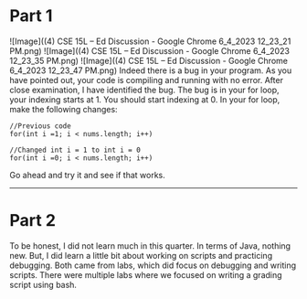 # Part 1
![Image]((4) CSE 15L – Ed Discussion - Google Chrome 6_4_2023 12_23_21 PM.png)
![Image]((4) CSE 15L – Ed Discussion - Google Chrome 6_4_2023 12_23_35 PM.png)
![Image]((4) CSE 15L – Ed Discussion - Google Chrome 6_4_2023 12_23_47 PM.png)
Indeed there is a bug in your program. As you have pointed out, your code is compiling and running with no error. After close examination, I have identified the bug. The bug is in your for loop, your indexing starts at 1. You should start indexing at 0. In your for loop, make the following changes:
```
//Previous code
for(int i =1; i < nums.length; i++)

//Changed int i = 1 to int i = 0
for(int i =0; i < nums.length; i++)
```
Go ahead and try it and see if that works. 




***
# Part 2
To be honest, I did not learn much in this quarter. In terms of Java, nothing new. But, I did learn a little bit about working on scripts and practicing debugging. Both came from labs, which did focus on debugging and writing scripts. There were multiple labs where we focused on writing a grading script using bash. 
